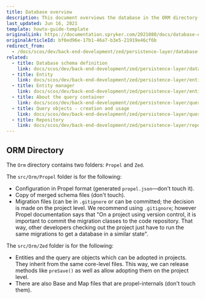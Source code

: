 ```yaml
---
title: Database overview
description: This document overviews the database in the ORM directory.
last_updated: Jun 16, 2021
template: howto-guide-template
originalLink: https://documentation.spryker.com/2021080/docs/database-overview
originalArticleId: bf0ed96e-17b1-46a7-b3e5-21919e46cf6b
redirect_from:
  - /docs/scos/dev/back-end-development/zed/persistence-layer/database-overview.html
related:
  - title: Database schema definition
    link: docs/scos/dev/back-end-development/zed/persistence-layer/database-schema-definition.html
  - title: Entity
    link: docs/scos/dev/back-end-development/zed/persistence-layer/entity.html
  - title: Entity manager
    link: docs/scos/dev/back-end-development/zed/persistence-layer/entity-manager.html
  - title: About the query container
    link: docs/scos/dev/back-end-development/zed/persistence-layer/query-container/query-container.html
  - title: Query objects - creation and usage
    link: docs/scos/dev/back-end-development/zed/persistence-layer/query-objects-creation-and-usage.html
  - title: Repository
    link: docs/scos/dev/back-end-development/zed/persistence-layer/repository.html
---
```



## ORM Directory

The `Orm` directory contains two folders: `Propel` and `Zed`.

The `src/Orm/Propel` folder is for the following:

* Configuration in Propel format (generated `propel.json`—don't touch it).
* Copy of merged schema files (don't touch).
* Migration files (can be in `.gitignore` or can be committed; the decision is made on the project level. We recommend using `.gitignore`; however Propel documentation says that "On a project using version control, it is important to commit the migration classes to the code repository. That way, other developers checking out the project just have to run the same migrations to get a database in a similar state".

The `src/Orm/Zed` folder is for the following:

* Entities and the query are objects which can be adopted in projects. They inherit from the same core-level files. This way, we can release methods like `preSave()` as well as allow adopting them on the project level.
* There are also Base and Map files that are propel-internals (don't touch them).
